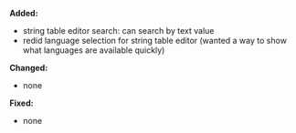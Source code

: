 **Added:**
* string table editor search: can search by text value
* redid language selection for string table editor (wanted a way to show what languages are available quickly)

**Changed:**
* none

**Fixed:**
* none
